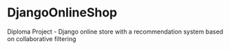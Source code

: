 # DjangoOnlineShop
Diploma Project - Django online store with a recommendation system based on collaborative filtering
